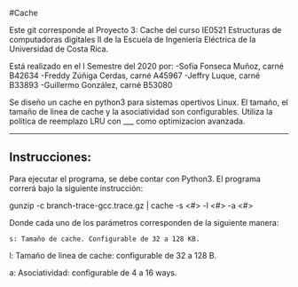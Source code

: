 #Cache

Este git corresponde al Proyecto 3: Cache del curso IE0521 Estructuras de computadoras digitales II de la Escuela de Ingeniería Eléctrica de la Universidad de Costa Rica.

Está realizado en el I Semestre del 2020 por:
-Sofía Fonseca Muñoz, carné B42634
-Freddy Zúñiga Cerdas, carné A45967
-Jeffry Luque, carné B33893
-Guillermo González, carné B53080

Se diseño un cache en python3 para sistemas opertivos Linux. El tamaño, el tamaño de linea de cache y la asociatividad son configurables. Utiliza la politica de reemplazo LRU con ___ como optimizacion avanzada.

--------------
Instrucciones:
--------------

Para ejecutar el programa, se debe contar con Python3. El programa correrá bajo la siguiente instrucción:

gunzip -c branch-trace-gcc.trace.gz | cache -s <#> -l <#> -a <#>

Donde cada uno de los parámetros corresponden de la siguiente manera:

	s: Tamaño de cache. Configurable de 32 a 128 KB.
  
  l: Tamaño de linea de cache: configurable de 32 a 128 B.
  
  a: Asociatividad: configurable de 4 a 16 ways.
